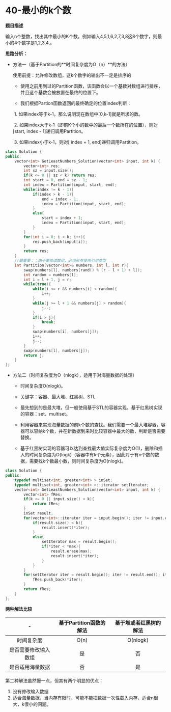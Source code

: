 # 40-最小的k个数

**题目描述**

输入n个整数，找出其中最小的K个数。例如输入4,5,1,6,2,7,3,8这8个数字，则最小的4个数字是1,2,3,4,。

**思路分析：**

- 方法一（基于Partition的**时间复杂度为O（n）**的方法）

  使用前提：允许修改数组，这k个数字的输出不一定是排序的

  - 使用之前用到过的Partition函数，该函数会以一个基数对数组进行排序，并且这个基数会被放置在最终的位置下。

  - 我们根据Partion函数返回的最终确定的位置index判断：

  ​		1. 如果index等于k-1，那么说明现在数组中[0,k-1]就是所求的数。	

  ​		2. 如果index大于k-1（即前K个小的数中的最后一个数所在的位置），则对[start, index - 1]递归调用Partition。

  ​		3. 如果index小于k-1，则对[ index + 1, end]递归调用Partition。

```c++
class Solution {
public:
    vector<int> GetLeastNumbers_Solution(vector<int> input, int k) {
        vector<int> res;
        int sz = input.size();
        if(k <= 0 || sz < k) return res;
        int start = 0, end = sz - 1;
        int index = Partition(input, start, end);
        while(index != k - 1){
            if(index > k - 1){
                end = index - 1;
                index = Partition(input, start, end);
            }
            else{
                start = index + 1;
                index = Partition(input, start, end);
            }
        }
        for(int i = 0; i < k; i++){
            res.push_back(input[i]);
        }
        return res;
    }
    //最重要：：由于要修改数组，必须形参使用引用类型
    int Partition(vector<int>& numbers, int l, int r){
        swap(numbers[l], numbers[rand() % (r - l + 1) + l]);
        int random = numbers[l];
        int i = l + 1, j = r;
        while(true){
            while(i <= r && numbers[i] < random){
                i++;
            }
            while(j >= l + 1 && numbers[j] > random){
                j--;
            }
            if(i > j){
                break;
            }
            swap(numbers[i], numbers[j]);
            i++;
            j--;
        }
        swap(numbers[l], numbers[j]);
        return j;
    }
};
```

- 方法二（时间复杂度为O（nlogk），适用于对海量数据的处理）

  - 时间复杂度O(nlogk)。

  - 关键字：容器、最大堆、红黑树、STL

  - 最先想到的是最大堆，但一般使用基于STL的容器实现。基于红黑树实现的容器：set、multiset。
  - 利用容器来实现海量数据的前k个数的查找。我们需要一个最大堆容器，容器可以容纳k个数，并在新数据到来时比较容器中最大的数，判断是否需要替换。
  - 基于红黑树实现的容器可以达到查找最大值实际复杂度为O(1)，删除和插入的时间复杂度为O(logk)（容器中有k个元素），因此对于有n个数的数据，需要找k个数最小数，则时间复杂度为O(nlogk)。

```c++
class Solution {
public:
    typedef multiset<int, greater<int> > inSet;
    typedef multiset<int, greater<int> >::iterator setIterator;
    vector<int> GetLeastNumbers_Solution(vector<int> input, int k) {
        vector<int> fRes;
        if(k <= 0 || input.size() < k){
            return fRes;
        }
        inSet result;
        for(vector<int>::iterator iter = input.begin(); iter != input.end(); iter++){
            if(result.size() < k){
                result.insert(*iter);
            }
            else{
                setIterator max = result.begin();
                if(*iter < *max){
                    result.erase(max);
                    result.insert(*iter);
                }
            }
        }
        for(setIterator iter = result.begin(); iter != result.end(); iter++){
            fRes.push_back(*iter);
        }
        return fRes;
    }
};
```

**两种解法比较**

|          -           | 基于Partition函数的解法 | 基于堆或者红黑树的解法 |
| :------------------: | :---------------------: | :--------------------: |
|      时间复杂度      |          O(n)           |        O(nlogk)        |
| 是否需要修改输入数组 |           是            |           否           |
|   是否适用海量数据   |           否            |           是           |

第二种解法虽然慢一点，但其有两个明显的优点：

1. 没有修改输入数据
2. 适合海量数据，当内存有限时，可能不能把数据一次性载入内存，适合n很大，k很小的问题。